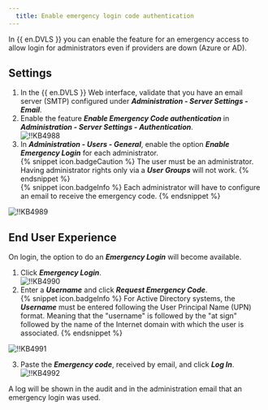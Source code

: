 ```yaml
---
  title: Enable emergency login code authentication
---
```

In {{ en.DVLS }} you can enable the feature for an emergency access to allow login for administrators even if providers are down (Azure or AD).
## Settings
1. In the {{ en.DVLS }} Web interface, validate that you have an email server (SMTP) configured under ***Administration - Server Settings - Email***.
1. Enable the feature ***Enable Emergency Code authentication*** in ***Administration - Server Settings - Authentication***.  
![!!KB4988](https://webdevolutions.azureedge.net/docs/en/kb/KB4988.png)
1. In ***Administration - Users - General***, enable the option ***Enable Emergency Login*** for each administrator.  
{% snippet icon.badgeCaution %}
The user must be an administrator. Having administrator rights only via a ***User Groups*** will not work.
{% endsnippet %}  
{% snippet icon.badgeInfo %}
Each administrator will have to configure an email to receive the emergency code.
{% endsnippet %}  

![!!KB4989](https://webdevolutions.azureedge.net/docs/en/kb/KB4989.png)

## End User Experience
On login, the option to do an ***Emergency Login*** will become available.  

1. Click ***Emergency Login***.  
![!!KB4990](https://webdevolutions.azureedge.net/docs/en/kb/KB4990.png)
1. Enter a ***Username*** and click ***Request Emergency Code***.  
{% snippet icon.badgeInfo %}
For Active Directory systems, the ***Username*** must be entered following the User Principal Name (UPN) format. Meaning that the "username" is followed by the "at sign" followed by the name of the Internet domain with which the user is associated.
{% endsnippet %}  

![!!KB4991](https://webdevolutions.azureedge.net/docs/en/kb/KB4991.png)

3. Paste the ***Emergency code***, received by email, and click ***Log In***.  
![!!KB4992](https://webdevolutions.azureedge.net/docs/en/kb/KB4992.png)

A log will be shown in the audit and in the administration email that an emergency login was used.
